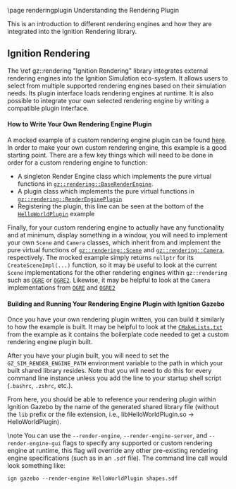 \page renderingplugin Understanding the Rendering Plugin

This is an introduction to different rendering engines and how they are integrated into the Ignition Rendering library.

## Ignition Rendering

The \ref gz::rendering "Ignition Rendering" library integrates external rendering engines into the Ignition Simulation eco-system.
It allows users to select from multiple supported rendering engines based on their simulation needs.
Its plugin interface loads rendering engines at runtime.
It is also possible to integrate your own selected rendering engine by writing a compatible plugin interface.

#### How to Write Your Own Rendering Engine Plugin

A mocked example of a custom rendering engine plugin can be found [here](https://github.com/gazebosim/gz-rendering/tree/main/examples/hello_world_plugin).  In order
to make your own custom rendering engine, this example is a good starting point.  There are a few key things which will need to be done in order for a custom rendering engine to function:

 * A singleton Render Engine class which implements the pure virtual functions in [`gz::rendering::BaseRenderEngine`](https://github.com/gazebosim/gz-rendering/blob/main/include/ignition/rendering/base/BaseRenderEngine.hh).
 * A plugin class which implements the pure virtual functions in [`gz::rendering::RenderEnginePlugin`](https://github.com/gazebosim/gz-rendering/blob/main/include/ignition/rendering/RenderEnginePlugin.hh)
 * Registering the plugin, this line can be seen at the bottom of the [`HelloWorldPlugin`](https://github.com/gazebosim/gz-rendering/tree/main/examples/hello_world_plugin/HelloWorldPlugin.cc) example

Finally, for your custom rendering engine to actually have any functionality and at minimum, display something in a window, you will need to implement your own `Scene` and `Camera` classes, which inherit from and implement the pure virtual functions of [`gz::rendering::Scene`](https://github.com/gazebosim/gz-rendering/blob/main/include/ignition/rendering/Scene.hh) and  [`gz::rendering::Camera`](https://github.com/gazebosim/gz-rendering/blob/main/include/ignition/rendering/Camera.hh), respectively.  The mocked example simply returns `nullptr` for its `CreateSceneImpl(...)` function, so it may be useful to look at the current `Scene` implementations for the other rendering engines within `gz::rendering` such as [`OGRE`](https://github.com/gazebosim/gz-rendering/blob/main/ogre/src/OgreScene.cc) or [`OGRE2`](https://github.com/gazebosim/gz-rendering/blob/main/ogre2/src/Ogre2Scene.cc).  Likewise, it may be helpful to look at the `Camera` implementations from [`OGRE`](https://github.com/gazebosim/gz-rendering/blob/main/ogre/src/OgreCamera.cc) and [`OGRE2`](https://github.com/gazebosim/gz-rendering/blob/main/ogre2/src/Ogre2Camera.cc)

#### Building and Running Your Rendering Engine Plugin with Ignition Gazebo

Once you have your own rendering plugin written, you can build it similarly to how the example is built.  It may be helpful to look at the [`CMakeLists.txt`](https://github.com/gazebosim/gz-rendering/tree/main/examples/hello_world_plugin) from the example as it contains the boilerplate code needed to get a custom rendering engine plugin built.

After you have your plugin built, you will need to set the `GZ_SIM_RENDER_ENGINE_PATH` environment variable to the path in which your built shared library resides.  Note that you will need to do this for every command line instance unless you add the line to your startup shell script (`.bashrc`, `.zshrc`, etc.).

From here, you should be able to reference your rendering plugin within Ignition Gazebo by the name of the generated shared library file (without the `lib` prefix or the file extension, i.e., libHelloWorldPlugin.so -> HelloWorldPlugin).

\note You can use the `--render-engine`, `--render-engine-server`, and `--render-engine-gui` flags to specify any supported or custom rendering engine at runtime, this flag will override any other pre-existing rendering engine specifications (such as in an `.sdf` file).  The command line call would look something like:

~~~
ign gazebo --render-engine HelloWorldPlugin shapes.sdf
~~~
